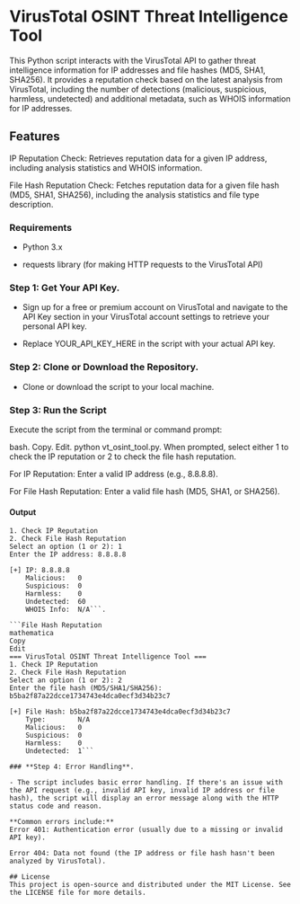 # VirusTotal OSINT Threat Intelligence Tool

This Python script interacts with the VirusTotal API to gather threat intelligence information for IP addresses and file hashes (MD5, SHA1, SHA256). It provides a reputation check based on the latest analysis from VirusTotal, including the number of detections (malicious, suspicious, harmless, undetected) and additional metadata, such as WHOIS information for IP addresses.

## Features
IP Reputation Check: Retrieves reputation data for a given IP address, including analysis statistics and WHOIS information.  

File Hash Reputation Check: Fetches reputation data for a given file hash (MD5, SHA1, SHA256), including the analysis statistics and file type description.

### Requirements
- Python 3.x

- requests library (for making HTTP requests to the VirusTotal API)

### **Step 1: Get Your API Key**. 

- Sign up for a free or premium account on VirusTotal and navigate to the API Key section in your VirusTotal account settings to retrieve your personal API key.  

- Replace YOUR_API_KEY_HERE in the script with your actual API key.

### **Step 2: Clone or Download the Repository**. 

- Clone or download the script to your local machine.


### **Step 3: Run the Script**  
Execute the script from the terminal or command prompt:

bash. 
Copy. 
Edit. 
python vt_osint_tool.py. 
When prompted, select either 1 to check the IP reputation or 2 to check the file hash reputation.  


For IP Reputation: Enter a valid IP address (e.g., 8.8.8.8).  

For File Hash Reputation: Enter a valid file hash (MD5, SHA1, or SHA256).  

#### Output 

```=== VirusTotal OSINT Threat Intelligence Tool ===. 
1. Check IP Reputation
2. Check File Hash Reputation
Select an option (1 or 2): 1
Enter the IP address: 8.8.8.8

[+] IP: 8.8.8.8
    Malicious:   0
    Suspicious:  0
    Harmless:    0
    Undetected:  60
    WHOIS Info:  N/A```. 

```File Hash Reputation
mathematica
Copy
Edit
=== VirusTotal OSINT Threat Intelligence Tool ===
1. Check IP Reputation
2. Check File Hash Reputation
Select an option (1 or 2): 2
Enter the file hash (MD5/SHA1/SHA256): b5ba2f87a22dcce1734743e4dca0ecf3d34b23c7

[+] File Hash: b5ba2f87a22dcce1734743e4dca0ecf3d34b23c7
    Type:        N/A
    Malicious:   0
    Suspicious:  0
    Harmless:    0
    Undetected:  1```
 
### **Step 4: Error Handling**.   

- The script includes basic error handling. If there's an issue with the API request (e.g., invalid API key, invalid IP address or file hash), the script will display an error message along with the HTTP status code and reason.

**Common errors include:**  
Error 401: Authentication error (usually due to a missing or invalid API key).  

Error 404: Data not found (the IP address or file hash hasn't been analyzed by VirusTotal).  

## License
This project is open-source and distributed under the MIT License. See the LICENSE file for more details.